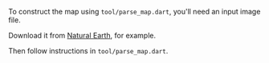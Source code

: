 To construct the map using `tool/parse_map.dart`, you'll need an input image file.

Download it from [Natural Earth](http://www.naturalearthdata.com/downloads/10m-raster-data/10m-natural-earth-1/), 
for example.

Then follow instructions in `tool/parse_map.dart`.
